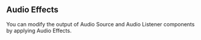 ## Audio Effects

You can modify the output of Audio Source and Audio Listener components by applying Audio Effects.
